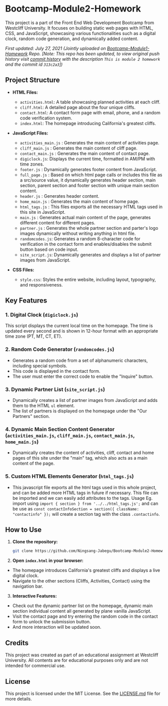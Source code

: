 # Bootcamp-Module2-Homework

This project is a part of the Front End Web Development Bootcamp from Westcliff University. It focuses on building static web pages with HTML, CSS, and JavaScript, showcasing various functionalities such as a digital clock, random code generation, and dynamically added content.

_First updated: July 27, 2021 (Jointly uploaded on [Bootcamp-Module1-Homework](https://github.com/Ningsang-Jabegu/Bootcamp-Module1-Homework) Repo. [Note: This repo has been updated, to view original push history visit [commit history](https://github.com/Ningsang-Jabegu/Bootcamp-Module1-Homework/commits/main/) with the description `This is module 2 homework` and the commit id `313c2a3`])_

## Project Structure

- **HTML Files:**
  - `activities.html`: A table showcasing planned activities at each cliff.
  - `cliff.html`: A detailed page about the four unique cliffs.
  - `contact.html`: A contact form page with email, phone, and a random code verification system.
  - `index.html`: The homepage introducing California's greatest cliffs.

- **JavaScript Files:**
  - `activities_main.js` : Generates the main content of activities page.
  - `cliff_main.js` : Generates the main content of cliff page.
  - `contact_main.js` : Generates the main content of contact page.
  - `digiclock.js`: Displays the current time, formatted in AM/PM with time zones.
  - `footer.js` : Dynamically generates footer content from JavaScript.
  - `full_page.js` : Based on which html page calls or includes this file as a src/source value, it dynamically generates header section, main section, parent section and footer section with unique main section content.
  - `header.js` : Generates header content.
  - `home_main.js` : Generates the main content of home page.
  - `html_tags.js` : This files exports all the necessary HTML tags used in this site in JavaScript.
  - `main.js` : Generates actual main content of the page, generates different content for different pages.
  - `partner.js` : Generates the whole partner section and parter's logo images dynamically without writing anything in html file.
  - `randomcodes.js`: Generates a random 8-character code for verification in the contact form and enables/disables the submit button based on code input.
  - `site_script.js`: Dynamically generates and displays a list of partner images from JavaScript.

- **CSS Files:**
  - `style.css`: Styles the entire website, including layout, typography, and responsiveness.

## Key Features

### 1. Digital Clock (`digiclock.js`)
This script displays the current local time on the homepage. The time is updated every second and is shown in 12-hour format with an appropriate time zone (PT, MT, CT, ET).

### 2. Random Code Generator (`randomcodes.js`)
- Generates a random code from a set of alphanumeric characters, including special symbols.
- This code is displayed in the contact form.
- The user must enter the correct code to enable the "Inquire" button.

### 3. Dynamic Partner List (`site_script.js`)
- Dynamically creates a list of partner images from JavaScript and adds them to the HTML `ul` element.
- The list of partners is displayed on the homepage under the "Our Partners" section.

### 4. Dynamic Main Section Content Generator (`activities_main.js`, `cliff_main.js`, `contact_main.js`, `home_main.js`)
- Dynamically creates the content of activities, cliff, contact and home pages of this site under the "main" tag, which also acts as a main content of the page.

### 5. Custom HTML Elements Generator (`html_tags.js`)
- This javascript file exports all the html tags used in this whole project, and can be added more HTML tags in future if necessary. This file can be imported and we can easily add attributes to the tags. Usage Eg. import using `import { section } from '../../html_tags.js';` and can be use as `const contactInfoSection = section({ className: "contactinfo" });` will create a section tag with the class `.contactinfo`.

## How to Use

1. **Clone the repository:**
   ```bash
   git clone https://github.com/Ningsang-Jabegu/Bootcamp-Module2-Homework.git

2. **Open `index.html` in your browser:**
- The homepage introduces California's greatest cliffs and displays a live digital clock.
- Navigate to the other sections (Cliffs, Activities, Contact) using the navigation bar.

3. **Interactive Features:**
- Check out the dynamic partner list on the homepage, dynamic main section individual content all generated by plane vanilla JavaScript.
- Visit the contact page and try entering the random code in the contact form to unlock the submission button.
- And more interaction will be updated soon.

## Credits
This project was created as part of an educational assignment at Westcliff University. All contents are for educational purposes only and are not intended for commercial use.

## License
This project is licensed under the MIT License. See the [LICENSE.md](https://github.com/Ningsang-Jabegu/Bootcamp-Module2-Homework?tab=MIT-1-ov-file) file for more details.
